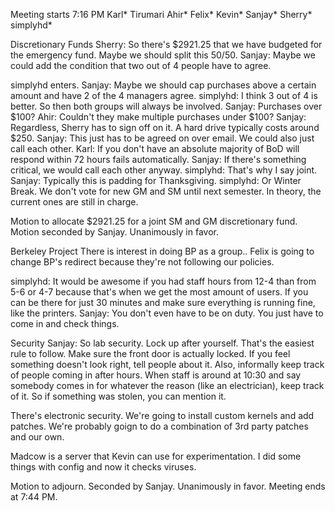 Meeting starts 7:16 PM
Karl*
Tirumari
Ahir*
Felix*
Kevin*
Sanjay*
Sherry*
simplyhd*

Discretionary Funds
Sherry: So there's $2921.25 that we have budgeted for the emergency fund. Maybe we should split this 50/50.
Sanjay: Maybe we could add the condition that two out of 4 people have to agree. 

simplyhd enters. 
Sanjay: Maybe we should cap purchases above a certain amount and have 2 of the 4 managers agree.
simplyhd: I think 3 out of 4 is better. So then both groups will always be involved.
Sanjay: Purchases over $100?
Ahir: Couldn't they make multiple purchases under $100?
Sanjay: Regardless, Sherry has to sign off on it. A hard drive typically costs around $250. 
Sanjay: This just has to be agreed on over email. We could also just call each other.
Karl: If you don't have an absolute majority of BoD will respond within 72 hours fails automatically.
Sanjay: If there's something critical, we would call each other anyway.
simplyhd: That's why I say joint.
Sanjay: Typically this is padding for Thanksgiving.
simplyhd: Or Winter Break. We don't vote for new GM and SM until next semester. In theory, the current ones are still in charge.

Motion to allocate $2921.25 for a joint SM and GM discretionary fund.
Motion seconded by Sanjay.
Unanimously in favor.

Berkeley Project
There is interest in doing BP as a group..
Felix is going to change BP's redirect because they're not following our policies.

simplyhd: It would be awesome if you had staff hours from 12-4 than from 5-6 or 4-7 because that's when we get the most amount of users. If you can be there for just 30 minutes and make sure everything is running fine, like the printers.
Sanjay: You don't even have to be on duty. You just have to come in and check things. 

Security
Sanjay: So lab security. Lock up after yourself. That's the easiest rule to follow. Make sure the front door is actually locked. If you feel something doesn't look right, tell people about it. Also, informally keep track of people coming in after hours. When staff is around at 10:30 and say somebody comes in for whatever the reason (like an electrician), keep track of it. So if something was stolen, you can mention it. 

There's electronic security. We're going to install custom kernels and add patches. We're probably goign to do a combination of 3rd party patches and our own. 

Madcow is a server that Kevin can use for experimentation. I did some things with config and now it checks viruses.

Motion to adjourn.
Seconded by Sanjay.
Unanimously in favor.
Meeting ends at 7:44 PM.
